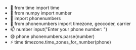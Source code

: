 - 👋 from time import time
- 👀 from numpy import number
- 🌱 import phonenumbers
- 💞️ from phonenumbers import timezone, geocoder, carrier
- 📫 number input("Enter your phone number: ")
- 😄 phone phonenumbers.parse(number)
- ⚡ time timezone.time_zones_for_number(phone)

<!---
Siberofficial/Siberofficial is a ✨ special ✨ repository because its `README.md` (this file) appears on your GitHub profile.
You can click the Preview link to take a look at your changes.
--->
